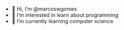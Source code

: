 - 👋 Hi, I’m @marcoswgomes
- 👀 I’m interested in learn about programming
- 🌱 I’m currently learning computer science
